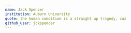 ```yaml
---
name: Jack Spencer
institution: Auburn University
quote: the human condition is a straight up tragedy, cuz
github_user: jckspencer
---
```

